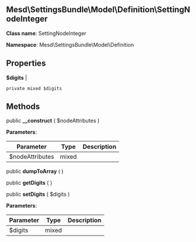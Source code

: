 Mesd\SettingsBundle\Model\Definition\SettingNodeInteger
---------------

    

    


**Class name**: SettingNodeInteger

**Namespace**: Mesd\SettingsBundle\Model\Definition









Properties
----------


**$digits**  |  



    private mixed $digits






Methods
-------


public **__construct** ( $nodeAttributes )











**Parameters**:

| Parameter | Type | Description |
|-----------|------|-------------|
| $nodeAttributes | mixed |  |



public **dumpToArray** (  )












public **getDigits** (  )












public **setDigits** ( $digits )











**Parameters**:

| Parameter | Type | Description |
|-----------|------|-------------|
| $digits | mixed |  |


